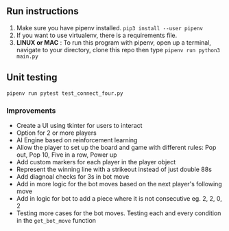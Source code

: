 ## Run instructions
1. Make sure you have pipenv installed. `pip3 install --user pipenv`
2. If you want to use virtualenv, there is a requirements file.
3. **LINUX or MAC** : To run this program with pipenv, open up a terminal, navigate to your directory, clone this repo then type `pipenv run python3 main.py`

## Unit testing
`pipenv run pytest test_connect_four.py`
### Improvements
- Create a UI using tkinter for users to interact
- Option for 2 or more players
- AI Engine based on reinforcement learning
- Allow the player to set up the board and game with different rules: Pop out, Pop 10, Five in a row, Power up
- Add custom markers for each player in the player object
- Represent the winning line with a strikeout instead of just double 88s
- Add diagnoal checks for 3s in bot move
- Add in more logic for the bot moves based on the next player's following move
- Add in logic for bot to add a piece where it is not consecutive eg. 2, 2, 0, 2
- Testing more cases for the bot moves. Testing each and every condition in the `get_bot_move` function
